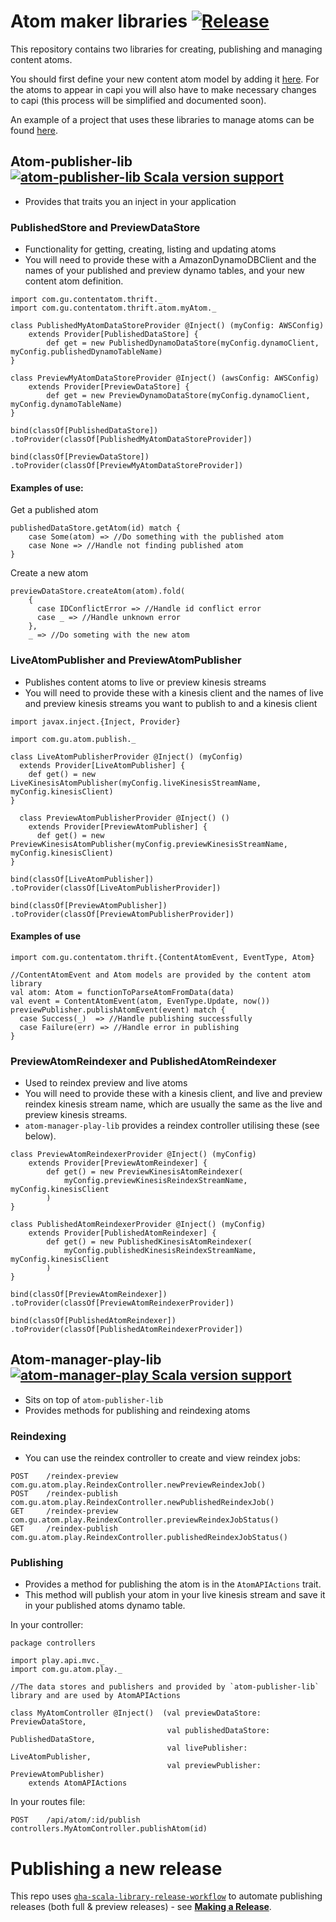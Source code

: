 # Atom maker libraries [![Release](https://github.com/guardian/atom-maker/actions/workflows/release.yml/badge.svg)](https://github.com/guardian/atom-maker/actions/workflows/release.yml)

This repository contains two libraries for creating, publishing and managing content atoms.

You should first define your new content atom model by adding it [here](https://github.com/guardian/content-atom).
For the atoms to appear in capi you will also have to make necessary changes to capi (this process will be simplified and documented soon).

An example of a project that uses these libraries to manage atoms can be found [here](https://github.com/guardian/media-atom-maker).

## Atom-publisher-lib [![atom-publisher-lib Scala version support](https://index.scala-lang.org/guardian/atom-maker/atom-publisher-lib/latest-by-scala-version.svg?platform=jvm)](https://index.scala-lang.org/guardian/atom-maker/atom-publisher-lib)
- Provides that traits you an inject in your application

### PublishedStore and PreviewDataStore
- Functionality for getting, creating, listing and updating atoms
- You will need to provide these with a AmazonDynamoDBClient and the names of your published and preview
dynamo tables, and your new content atom definition.

```
import com.gu.contentatom.thrift._
import com.gu.contentatom.thrift.atom.myAtom._

class PublishedMyAtomDataStoreProvider @Inject() (myConfig: AWSConfig)
    extends Provider[PublishedDataStore] {
        def get = new PublishedDynamoDataStore(myConfig.dynamoClient, myConfig.publishedDynamoTableName)
}

class PreviewMyAtomDataStoreProvider @Inject() (awsConfig: AWSConfig)
    extends Provider[PreviewDataStore] {
        def get = new PreviewDynamoDataStore(myConfig.dynamoClient, myConfig.dynamoTableName)
}
```

```
bind(classOf[PublishedDataStore])
.toProvider(classOf[PublishedMyAtomDataStoreProvider])

bind(classOf[PreviewDataStore])
.toProvider(classOf[PreviewMyAtomDataStoreProvider])
```


#### Examples of use:

Get a published atom
```
publishedDataStore.getAtom(id) match {
    case Some(atom) => //Do something with the published atom
    case None => //Handle not finding published atom
}
```

Create a new atom
```
previewDataStore.createAtom(atom).fold(
    {
      case IDConflictError => //Handle id conflict error
      case _ => //Handle unknown error
    },
    _ => //Do someting with the new atom

```

### LiveAtomPublisher and PreviewAtomPublisher
- Publishes content atoms to live or preview kinesis streams
- You will need to provide these with a kinesis client and the names of live and preview kinesis streams
you want to publish to and a kinesis client

```
import javax.inject.{Inject, Provider}

import com.gu.atom.publish._

class LiveAtomPublisherProvider @Inject() (myConfig)
  extends Provider[LiveAtomPublisher] {
    def get() = new LiveKinesisAtomPublisher(myConfig.liveKinesisStreamName, myConfig.kinesisClient)
}

  class PreviewAtomPublisherProvider @Inject() ()
    extends Provider[PreviewAtomPublisher] {
      def get() = new PreviewKinesisAtomPublisher(myConfig.previewKinesisStreamName, myConfig.kinesisClient)
}
```

```
bind(classOf[LiveAtomPublisher])
.toProvider(classOf[LiveAtomPublisherProvider])

bind(classOf[PreviewAtomPublisher])
.toProvider(classOf[PreviewAtomPublisherProvider])
```

#### Examples of use
```
import com.gu.contentatom.thrift.{ContentAtomEvent, EventType, Atom}

//ContentAtomEvent and Atom models are provided by the content atom library
val atom: Atom = functionToParseAtomFromData(data)
val event = ContentAtomEvent(atom, EvenType.Update, now())
previewPublisher.publishAtomEvent(event) match {
  case Success(_)  => //Handle publishing successfully
  case Failure(err) => //Handle error in publishing
}
```


### PreviewAtomReindexer and PublishedAtomReindexer
- Used to reindex preview and live atoms
- You will need to provide these with a kinesis client, and live and preview reindex kinesis stream name, which are usually
the same as the live and preview kinesis streams.
- `atom-manager-play-lib` provides a reindex controller utilising these (see below).

```
class PreviewAtomReindexerProvider @Inject() (myConfig)
    extends Provider[PreviewAtomReindexer] {
        def get() = new PreviewKinesisAtomReindexer(
            myConfig.previewKinesisReindexStreamName, myConfig.kinesisClient
        )
}

class PublishedAtomReindexerProvider @Inject() (myConfig)
    extends Provider[PublishedAtomReindexer] {
        def get() = new PublishedKinesisAtomReindexer(
            myConfig.publishedKinesisReindexStreamName, myConfig.kinesisClient
        )
}

```

```
bind(classOf[PreviewAtomReindexer])
.toProvider(classOf[PreviewAtomReindexerProvider])

bind(classOf[PublishedAtomReindexer])
.toProvider(classOf[PublishedAtomReindexerProvider])
```
## Atom-manager-play-lib [![atom-manager-play Scala version support](https://index.scala-lang.org/guardian/atom-maker/atom-manager-play/latest-by-scala-version.svg?platform=jvm)](https://index.scala-lang.org/guardian/atom-maker/atom-manager-play)
- Sits on top of `atom-publisher-lib`
- Provides methods for publishing and reindexing atoms

### Reindexing
- You can use the reindex controller to create and view reindex jobs:

```
POST    /reindex-preview                com.gu.atom.play.ReindexController.newPreviewReindexJob()
POST    /reindex-publish                com.gu.atom.play.ReindexController.newPublishedReindexJob()
GET     /reindex-preview                com.gu.atom.play.ReindexController.previewReindexJobStatus()
GET     /reindex-publish                com.gu.atom.play.ReindexController.publishedReindexJobStatus()
```

### Publishing
- Provides a method for publishing the atom is in the `AtomAPIActions` trait.
- This method will publish your atom in your live kinesis stream and save it in your
published atoms dynamo table.

In your controller:

```
package controllers

import play.api.mvc._
import com.gu.atom.play._

//The data stores and publishers and provided by `atom-publisher-lib` library and are used by AtomAPIActions

class MyAtomController @Inject()  (val previewDataStore: PreviewDataStore,
                                   val publishedDataStore: PublishedDataStore,
                                   val livePublisher: LiveAtomPublisher,
                                   val previewPublisher: PreviewAtomPublisher)
    extends AtomAPIActions
```

In your routes file:
```
POST    /api/atom/:id/publish           controllers.MyAtomController.publishAtom(id)
```

# Publishing a new release

This repo uses [`gha-scala-library-release-workflow`](https://github.com/guardian/gha-scala-library-release-workflow)
to automate publishing releases (both full & preview releases) - see
[**Making a Release**](https://github.com/guardian/gha-scala-library-release-workflow/blob/main/docs/making-a-release.md).
